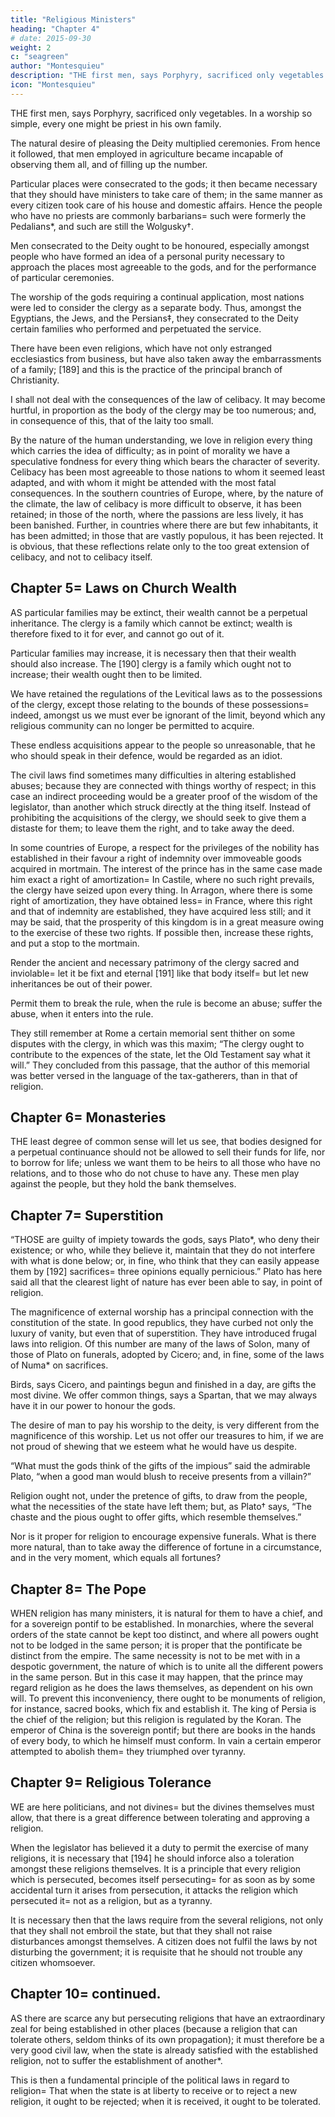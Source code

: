 ```yaml
---
title: "Religious Ministers"
heading: "Chapter 4"
# date: 2015-09-30
weight: 2
c: "seagreen"
author: "Montesquieu"
description: "THE first men, says Porphyry, sacrificed only vegetables. In a worship so simple, every one might be priest in his own family"
icon: "Montesquieu"
---
```




THE first men, says Porphyry, sacrificed only vegetables. In a worship so simple, every one might be priest in his own family.

The natural desire of pleasing the Deity multiplied ceremonies. From hence it followed, that men employed in agriculture became incapable of observing them all, and of filling up the number.

Particular places were consecrated to the gods; it then became necessary that they should have ministers to take care of them; in the same manner as every citizen took care of his house and domestic affairs. Hence the people who have no priests are commonly barbarians= such were formerly the Pedalians*, and such are still the Wolgusky†.

Men consecrated to the Deity ought to be honoured, especially amongst people who have formed an idea of a personal purity necessary to approach the places most agreeable to the gods, and for the performance of particular ceremonies.

The worship of the gods requiring a continual application, most nations were led to consider the clergy as a separate body. Thus, amongst the Egyptians, the Jews, and the Persians‡, they consecrated to the Deity certain families who performed and perpetuated the service. 

There have been even religions, which have not only estranged ecclesiastics from business, but have also taken away the embarrassments of a family; [189] and this is the practice of the principal branch of Christianity.

I shall not deal with the consequences of the law of celibacy. It may become hurtful, in proportion as the body of the clergy may be too numerous; and, in consequence of this, that of the laity too small.

By the nature of the human understanding, we love in religion every thing which carries the idea of difficulty; as in point of morality we have a speculative fondness for every thing which bears the character of severity. Celibacy has been most agreeable to those nations to whom it seemed least adapted, and with whom it might be attended with the most fatal consequences. In the southern countries of Europe, where, by the nature of the climate, the law of celibacy is more difficult to observe, it has been retained; in those of the north, where the passions are less lively, it has been banished. Further, in countries where there are but few inhabitants, it has been admitted; in those that are vastly populous, it has been rejected. It is obvious, that these reflections relate only to the too great extension of celibacy, and not to celibacy itself.



## Chapter 5= Laws on Church Wealth

AS particular families may be extinct, their wealth cannot be a perpetual inheritance. The clergy is a family which cannot be extinct; wealth is therefore fixed to it for ever, and cannot go out of it.

Particular families may increase, it is necessary then that their wealth should also increase. The [190] clergy is a family which ought not to increase; their wealth ought then to be limited.

We have retained the regulations of the Levitical laws as to the possessions of the clergy, except those relating to the bounds of these possessions= indeed, amongst us we must ever be ignorant of the limit, beyond which any religious community can no longer be permitted to acquire.

These endless acquisitions appear to the people so unreasonable, that he who should speak in their defence, would be regarded as an idiot.

The civil laws find sometimes many difficulties in altering established abuses; because they are connected with things worthy of respect; in this case an indirect proceeding would be a greater proof of the wisdom of the legislator, than another which struck directly at the thing itself. Instead of prohibiting the acquisitions of the clergy, we should seek to give them a distaste for them; to leave them the right, and to take away the deed.

In some countries of Europe, a respect for the privileges of the nobility has established in their favour a right of indemnity over immoveable goods acquired in mortmain. The interest of the prince has in the same case made him exact a right of amortization= In Castile, where no such right prevails, the clergy have seized upon every thing. In Arragon, where there is some right of amortization, they have obtained less= in France, where this right and that of indemnity are established, they have acquired less still; and it may be said, that the prosperity of this kingdom is in a great measure owing to the exercise of these two rights. If possible then, increase these rights, and put a stop to the mortmain.

Render the ancient and necessary patrimony of the clergy sacred and inviolable= let it be fixt and eternal [191] like that body itself= but let new inheritances be out of their power.

Permit them to break the rule, when the rule is become an abuse; suffer the abuse, when it enters into the rule.

They still remember at Rome a certain memorial sent thither on some disputes with the clergy, in which was this maxim; “The clergy ought to contribute to the expences of the state, let the Old Testament say what it will.” They concluded from this passage, that the author of this memorial was better versed in the language of the tax-gatherers, than in that of religion.




## Chapter 6= Monasteries 

THE least degree of common sense will let us see, that bodies designed for a perpetual continuance should not be allowed to sell their funds for life, nor to borrow for life; unless we want them to be heirs to all those who have no relations, and to those who do not chuse to have any. These men play against the people, but they hold the bank themselves.



## Chapter 7= Superstition 

“THOSE are guilty of impiety towards the gods, says Plato*, who deny their existence; or who, while they believe it, maintain that they do not interfere with what is done below; or, in fine, who think that they can easily appease them by [192] sacrifices= three opinions equally pernicious.” Plato has here said all that the clearest light of nature has ever been able to say, in point of religion.

The magnificence of external worship has a principal connection with the constitution of the state. In good republics, they have curbed not only the luxury of vanity, but even that of superstition. They have introduced frugal laws into religion. Of this number are many of the laws of Solon, many of those of Plato on funerals, adopted by Cicero; and, in fine, some of the laws of Numa* on sacrifices.

Birds, says Cicero, and paintings begun and finished in a day, are gifts the most divine. We offer common things, says a Spartan, that we may always have it in our power to honour the gods.

The desire of man to pay his worship to the deity, is very different from the magnificence of this worship. Let us not offer our treasures to him, if we are not proud of shewing that we esteem what he would have us despite.

“What must the gods think of the gifts of the impious” said the admirable Plato, “when a good man would blush to receive presents from a villain?”

Religion ought not, under the pretence of gifts, to draw from the people, what the necessities of the state have left them; but, as Plato† says, “The chaste and the pious ought to offer gifts, which resemble themselves.”

Nor is it proper for religion to encourage expensive funerals. What is there more natural, than to take away the difference of fortune in a circumstance, and in the very moment, which equals all fortunes?



## Chapter 8= The Pope

WHEN religion has many ministers, it is natural for them to have a chief, and for a sovereign pontif to be established. In monarchies, where the several orders of the state cannot be kept too distinct, and where all powers ought not to be lodged in the same person; it is proper that the pontificate be distinct from the empire. The same necessity is not to be met with in a despotic government, the nature of which is to unite all the different powers in the same person. But in this case it may happen, that the prince may regard religion as he does the laws themselves, as dependent on his own will. To prevent this inconveniency, there ought to be monuments of religion, for instance, sacred books, which fix and establish it. The king of Persia is the chief of the religion; but this religion is regulated by the Koran. The emperor of China is the sovereign pontif; but there are books in the hands of every body, to which he himself must conform. In vain a certain emperor attempted to abolish them= they triumphed over tyranny.




## Chapter 9= Religious Tolerance

WE are here politicians, and not divines= but the divines themselves must allow, that there is a great difference between tolerating and approving a religion.

When the legislator has believed it a duty to permit the exercise of many religions, it is necessary that [194] he should inforce also a toleration amongst these religions themselves. It is a principle that every religion which is persecuted, becomes itself persecuting= for as soon as by some accidental turn it arises from persecution, it attacks the religion which persecuted it= not as a religion, but as a tyranny.

It is necessary then that the laws require from the several religions, not only that they shall not embroil the state, but that they shall not raise disturbances amongst themselves. A citizen does not fulfil the laws by not disturbing the government; it is requisite that he should not trouble any citizen whomsoever.



## Chapter 10= continued.

AS there are scarce any but persecuting religions that have an extraordinary zeal for being established in other places (because a religion that can tolerate others, seldom thinks of its own propagation); it must therefore be a very good civil law, when the state is already satisfied with the established religion, not to suffer the establishment of another*.

This is then a fundamental principle of the political laws in regard to religion= That when the state is at liberty to receive or to reject a new religion, it ought to be rejected; when it is received, it ought to be tolerated.



